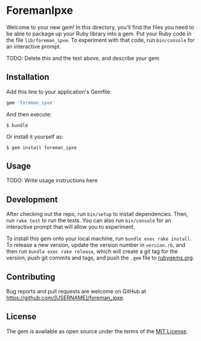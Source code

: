 # ForemanIpxe

Welcome to your new gem! In this directory, you'll find the files you need to be able to package up your Ruby library into a gem. Put your Ruby code in the file `lib/foreman_ipxe`. To experiment with that code, run `bin/console` for an interactive prompt.

TODO: Delete this and the text above, and describe your gem

## Installation

Add this line to your application's Gemfile:

```ruby
gem 'foreman_ipxe'
```

And then execute:

    $ bundle

Or install it yourself as:

    $ gem install foreman_ipxe

## Usage

TODO: Write usage instructions here

## Development

After checking out the repo, run `bin/setup` to install dependencies. Then, run `rake test` to run the tests. You can also run `bin/console` for an interactive prompt that will allow you to experiment.

To install this gem onto your local machine, run `bundle exec rake install`. To release a new version, update the version number in `version.rb`, and then run `bundle exec rake release`, which will create a git tag for the version, push git commits and tags, and push the `.gem` file to [rubygems.org](https://rubygems.org).

## Contributing

Bug reports and pull requests are welcome on GitHub at https://github.com/[USERNAME]/foreman_ipxe.


## License

The gem is available as open source under the terms of the [MIT License](http://opensource.org/licenses/MIT).

